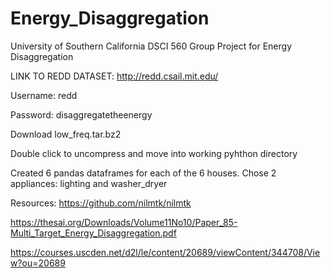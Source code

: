 # Energy_Disaggregation
University of Southern California DSCI 560 Group Project for Energy Disaggregation


LINK TO REDD DATASET: http://redd.csail.mit.edu/

Username: redd

Password: disaggregatetheenergy

Download low_freq.tar.bz2

Double click to uncompress and move into working pyhthon directory

Created 6 pandas dataframes for each of the 6 houses. Chose 2 appliances: lighting and washer_dryer

Resources: https://github.com/nilmtk/nilmtk

https://thesai.org/Downloads/Volume11No10/Paper_85-Multi_Target_Energy_Disaggregation.pdf

https://courses.uscden.net/d2l/le/content/20689/viewContent/344708/View?ou=20689
